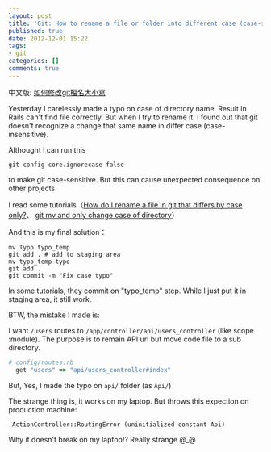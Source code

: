 ```yaml
---
layout: post
title: 'Git: How to rename a file or folder into different case (case-sensitive)'
published: true
date: 2012-12-01 15:22
tags:
- git
categories: []
comments: true
---
```


中文版: [如何修改git檔名大小寫](/posts/139007-git-how-to-rename-a-file-into-difference-case-zh-tw)

Yesterday I carelessly made a typo on case of directory name. Result in Rails can't find file correctly. But when I try to rename it. I found out that git doesn't recognize a change that same name in differ case (case-insensitive).

Althought I can run this

    git config core.ignorecase false

to make git case-sensitive. But this can cause unexpected consequence on other projects.

I read some tutorials（[How do I rename a file in git that differs by case only?](http://apple.stackexchange.com/questions/51346/how-do-i-rename-a-file-in-git-that-differs-by-case-only)、
[git mv and only change case of directory](http://stackoverflow.com/questions/3011625/git-mv-and-only-change-case-of-directory)）

And this is my final solution：

    mv Typo typo_temp
    git add . # add to staging area
    mv typo_temp typo
    git add .
    git commit -m "Fix case typo"

In some tutorials, they commit on "typo_temp" step. While I just put it in staging area, it still work.


BTW, the mistake I made is:

I want `/users` routes to `/app/controller/api/users_controller` (like scope :module). The purpose is to remain API url but move code file to a sub directory.

``` ruby
# config/routes.rb
  get "users" => "api/users_controller#index"
```

But, Yes, I made the typo on `api/` folder (as `Api/`)

The strange thing is, it works on my laptop. But throws this expection on production machine:

     ActionController::RoutingError (uninitialized constant Api)

Why it doesn't break on my laptop!? Really strange @_@
